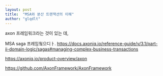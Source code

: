 ```yaml
---
layout: post
title:  "MSA와 분산 트랜잭션의 이해"
author: "glqdlt"
---
```



axon 프레임워크라는 것이 있는 데,

MSA saga 프레임웤으디ㅏ.
https://docs.axoniq.io/reference-guide/v/3.1/part-ii-domain-logic/sagas#managing-complex-business-transactions

https://axoniq.io/product-overview/axon

https://github.com/AxonFramework/AxonFramework



